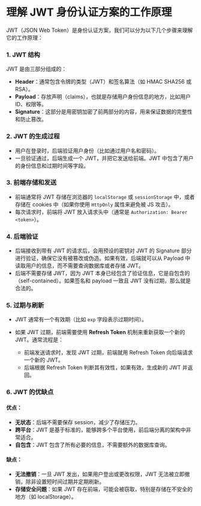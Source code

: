 # 理解 JWT 身份认证方案的工作原理

JWT（JSON Web Token）是身份认证方案，我们可以分为以下几个步骤来理解它的工作原理：

### 1. **JWT 结构**

JWT 是由三部分组成的：

- **Header**：通常包含令牌的类型（JWT）和签名算法（如 HMAC SHA256 或 RSA）。
- **Payload**：存放声明（claims），也就是存储用户身份信息的地方，比如用户 ID、权限等。
- **Signature**：这部分是用密钥加密了前两部分的内容，用来保证数据的完整性和防止篡改。

### 2. **JWT 的生成过程**

- 用户在登录时，后端验证用户身份（比如通过用户名和密码）。
- 一旦验证通过，后端生成一个 JWT，并把它发送给前端。JWT 中包含了用户的身份信息和过期时间等字段。

### 3. **前端存储和发送**

- 前端通常将 JWT 存储在浏览器的 `localStorage` 或 `sessionStorage` 中，或者存储在 cookies 中（如果你使用 `HttpOnly` 属性来避免被 JS 攻击）。
- 每次请求时，前端将 JWT 放入请求头中（通常是 `Authorization: Bearer <token>`）。

### 4. **后端验证**

- 后端接收到带有 JWT 的请求后，会用预设的密钥对 JWT 的 Signature 部分进行验证，确保它没有被篡改或伪造。如果有效，后端就可以从 Payload 中读取用户的信息，而不需要查询数据库或者存储 JWT。
- 后端不需要存储 JWT，因为 JWT 本身已经包含了验证信息，它是自包含的（self-contained）。如果签名和 payload 一致且 JWT 没有过期，那么就是合法的。

### 5. **过期与刷新**

- JWT 通常有一个有效期（比如 `exp` 字段表示过期时间）。
- 如果 JWT 过期，前端需要使用 **Refresh Token** 机制来重新获取一个新的 JWT。通常流程是：

  - 前端发送请求时，发现 JWT 过期，前端就用 Refresh Token 向后端请求一个新的 JWT。
  - 后端根据 Refresh Token 判断其有效性，如果有效，生成新的 JWT 并返回。

### 6. **JWT 的优缺点**

#### 优点：

- **无状态**：后端不需要保存 session，减少了存储压力。
- **跨平台**：JWT 是基于标准的，能够跨多个平台使用，前后端分离的架构中非常适合。
- **自包含**：JWT 包含了所有必要的信息，不需要额外的数据库查询。

#### 缺点：

- **无法撤销**：一旦 JWT 发出，如果用户登出或更改权限，JWT 无法被立即撤销，除非设置短时间过期并定期刷新。
- **存储安全问题**：如果 JWT 存在前端，可能会被窃取，特别是存储在不安全的地方（如 localStorage）。

